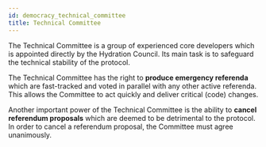```yaml
---
id: democracy_technical_committee
title: Technical Committee
---
```


The Technical Committee is a group of experienced core developers which is appointed directly by the Hydration Council. Its main task is to safeguard the technical stability of the protocol.

The Technical Committee has the right to **produce emergency referenda** which are fast-tracked and voted in parallel with any other active referenda. This allows the Committee to act quickly and deliver critical (code) changes.

Another important power of the Technical Committee is the ability to **cancel referendum proposals** which are deemed to be detrimental to the protocol. In order to cancel a referendum proposal, the Committee must agree unanimously.

